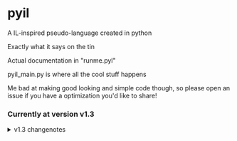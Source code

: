 # pyil
 A IL-inspired pseudo-language created in python


Exactly what it says on the tin

Actual documentation in "runme.pyl"

pyil_main.py is where all the cool stuff happens

Me bad at making good looking and simple code though, so please open an issue if you have a optimization you'd like to share!


### Currently at version v1.3
<details>
    <summary>v1.3 changenotes</summary>
    - Added documentation
</details>